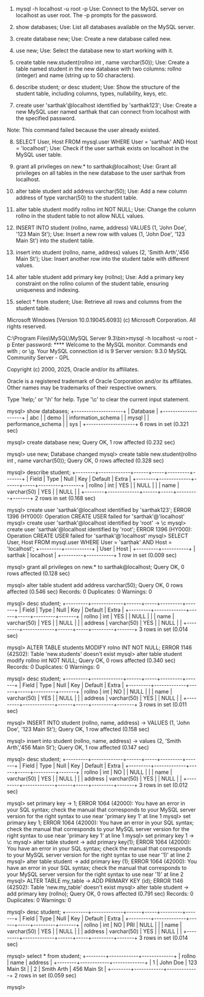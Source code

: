 1. mysql -h localhost -u root -p
Use: Connect to the MySQL server on localhost as user root. The -p prompts for the password.

2. show databases;
Use: List all databases available on the MySQL server.

3. create database new;
Use: Create a new database called new.

4. use new;
Use: Select the database new to start working with it.

5. create table new.student(rollno int , name varchar(50));
Use: Create a table named student in the new database with two columns: rollno (integer) and name (string up to 50 characters).

6. describe student; or desc student;
Use: Show the structure of the student table, including columns, types, nullability, keys, etc.

7. create user 'sarthak'@localhost identified by 'sarthak123';
Use: Create a new MySQL user named sarthak that can connect from localhost with the specified password.

Note: This command failed because the user already existed.

8. SELECT User, Host FROM mysql.user WHERE User = 'sarthak' AND Host = 'localhost';
Use: Check if the user sarthak exists on localhost in the MySQL user table.

9. grant all privileges on new.* to sarthak@localhost;
Use: Grant all privileges on all tables in the new database to the user sarthak from localhost.

10. alter table student add address varchar(50);
Use: Add a new column address of type varchar(50) to the student table.

11. alter table student modify rollno int NOT NULL;
Use: Change the column rollno in the student table to not allow NULL values.

12. INSERT INTO student (rollno, name, address) VALUES (1, 'John Doe', '123 Main St');
Use: Insert a new row with values (1, 'John Doe', '123 Main St') into the student table.

13. insert into student (rollno, name, address) values (2, 'Smith Arth','456 Main St');
Use: Insert another row into the student table with different values.

14. alter table student add primary key (rollno);
Use: Add a primary key constraint on the rollno column of the student table, ensuring uniqueness and indexing.

15. select * from student;
Use: Retrieve all rows and columns from the student table.


Microsoft Windows [Version 10.0.19045.6093]
(c) Microsoft Corporation. All rights reserved.

C:\Program Files\MySQL\MySQL Server 9.3\bin>mysql -h localhost -u root -p
Enter password: ****
Welcome to the MySQL monitor.  Commands end with ; or \g.
Your MySQL connection id is 9
Server version: 9.3.0 MySQL Community Server - GPL

Copyright (c) 2000, 2025, Oracle and/or its affiliates.

Oracle is a registered trademark of Oracle Corporation and/or its
affiliates. Other names may be trademarks of their respective
owners.

Type 'help;' or '\h' for help. Type '\c' to clear the current input statement.

mysql> show databases;
+--------------------+
| Database           |
+--------------------+
| abc                |
| demo               |
| information_schema |
| mysql              |
| performance_schema |
| sys                |
+--------------------+
6 rows in set (0.321 sec)

mysql> create database new;
Query OK, 1 row affected (0.232 sec)

mysql> use new;
Database changed
mysql> create table new.student(rollno int , name varchar(50));
Query OK, 0 rows affected (0.328 sec)

mysql> describe student;
+--------+-------------+------+-----+---------+-------+
| Field  | Type        | Null | Key | Default | Extra |
+--------+-------------+------+-----+---------+-------+
| rollno | int         | YES  |     | NULL    |       |
| name   | varchar(50) | YES  |     | NULL    |       |
+--------+-------------+------+-----+---------+-------+
2 rows in set (0.168 sec)

mysql> create user 'sarthak'@localhost identified by 'sarthak123';
ERROR 1396 (HY000): Operation CREATE USER failed for 'sarthak'@'localhost'
mysql> create user 'sarthak'@localhost identified by 'root'
    -> \c
mysql> create user 'sarthak'@localhost identified by 'root';
ERROR 1396 (HY000): Operation CREATE USER failed for 'sarthak'@'localhost'
mysql> SELECT User, Host FROM mysql.user WHERE User = 'sarthak' AND Host = 'localhost';
+---------+-----------+
| User    | Host      |
+---------+-----------+
| sarthak | localhost |
+---------+-----------+
1 row in set (0.009 sec)

mysql> grant all privileges on new.* to sarthak@localhost;
Query OK, 0 rows affected (0.128 sec)

mysql> alter table student add address varchar(50);
Query OK, 0 rows affected (0.546 sec)
Records: 0  Duplicates: 0  Warnings: 0

mysql> desc student;
+---------+-------------+------+-----+---------+-------+
| Field   | Type        | Null | Key | Default | Extra |
+---------+-------------+------+-----+---------+-------+
| rollno  | int         | YES  |     | NULL    |       |
| name    | varchar(50) | YES  |     | NULL    |       |
| address | varchar(50) | YES  |     | NULL    |       |
+---------+-------------+------+-----+---------+-------+
3 rows in set (0.014 sec)

mysql> ALTER TABLE students MODIFY rolno INT NOT NULL;
ERROR 1146 (42S02): Table 'new.students' doesn't exist
mysql> alter table student modify rollno int NOT NULL;
Query OK, 0 rows affected (0.340 sec)
Records: 0  Duplicates: 0  Warnings: 0

mysql> desc student;
+---------+-------------+------+-----+---------+-------+
| Field   | Type        | Null | Key | Default | Extra |
+---------+-------------+------+-----+---------+-------+
| rollno  | int         | NO   |     | NULL    |       |
| name    | varchar(50) | YES  |     | NULL    |       |
| address | varchar(50) | YES  |     | NULL    |       |
+---------+-------------+------+-----+---------+-------+
3 rows in set (0.011 sec)

mysql> INSERT INTO student (rollno, name, address)
    -> VALUES (1, 'John Doe', '123 Main St');
Query OK, 1 row affected (0.158 sec)

mysql> insert into student (rollno, name, address)
    -> values (2, 'Smith Arth','456 Main St');
Query OK, 1 row affected (0.147 sec)

mysql> desc student;
+---------+-------------+------+-----+---------+-------+
| Field   | Type        | Null | Key | Default | Extra |
+---------+-------------+------+-----+---------+-------+
| rollno  | int         | NO   |     | NULL    |       |
| name    | varchar(50) | YES  |     | NULL    |       |
| address | varchar(50) | YES  |     | NULL    |       |
+---------+-------------+------+-----+---------+-------+
3 rows in set (0.012 sec)

mysql> set primary key
    -> 1;
ERROR 1064 (42000): You have an error in your SQL syntax; check the manual that corresponds to your MySQL server version for the right syntax to use near 'primary key
1' at line 1
mysql> set primary key 1;
ERROR 1064 (42000): You have an error in your SQL syntax; check the manual that corresponds to your MySQL server version for the right syntax to use near 'primary key 1' at line 1
mysql> set primary key 1
    -> \c
mysql> alter table student
    -> add primary key(1);
ERROR 1064 (42000): You have an error in your SQL syntax; check the manual that corresponds to your MySQL server version for the right syntax to use near '1)' at line 2
mysql> alter table student
    -> add primary key (1);
ERROR 1064 (42000): You have an error in your SQL syntax; check the manual that corresponds to your MySQL server version for the right syntax to use near '1)' at line 2
mysql> ALTER TABLE my_table
    -> ADD PRIMARY KEY (id);
ERROR 1146 (42S02): Table 'new.my_table' doesn't exist
mysql> alter table student
    -> add primary key (rollno);
Query OK, 0 rows affected (0.791 sec)
Records: 0  Duplicates: 0  Warnings: 0

mysql> desc student;
+---------+-------------+------+-----+---------+-------+
| Field   | Type        | Null | Key | Default | Extra |
+---------+-------------+------+-----+---------+-------+
| rollno  | int         | NO   | PRI | NULL    |       |
| name    | varchar(50) | YES  |     | NULL    |       |
| address | varchar(50) | YES  |     | NULL    |       |
+---------+-------------+------+-----+---------+-------+
3 rows in set (0.014 sec)

mysql> select * from student;
+--------+------------+-------------+
| rollno | name       | address     |
+--------+------------+-------------+
|      1 | John Doe   | 123 Main St |
|      2 | Smith Arth | 456 Main St |
+--------+------------+-------------+
2 rows in set (0.059 sec)

mysql>

